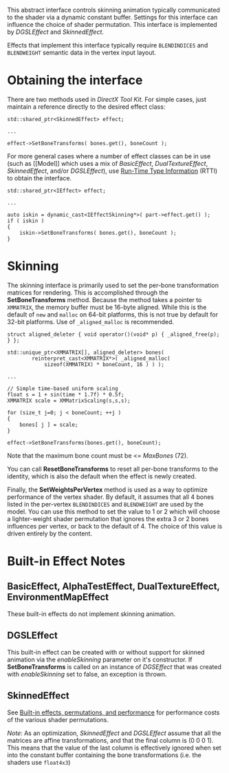 This abstract interface controls skinning animation typically communicated to the shader via a dynamic constant buffer. Settings for this interface can influence the choice of shader permutation. This interface is implemented by _DGSLEffect_ and _SkinnedEffect_.

Effects that implement this interface typically require ``BLENDINDICES`` and ``BLENDWEIGHT`` semantic data in the vertex input layout.

# Obtaining the interface
There are two methods used in _DirectX Tool Kit_. For simple cases, just maintain a reference directly to the desired effect class:

    std::shared_ptr<SkinnedEffect> effect;

    ...

    effect->SetBoneTransforms( bones.get(), boneCount );

For more general cases where a number of effect classes can be in use (such as [[Model]] which uses a mix of _BasicEffect_, _DualTextureEffect_, _SkinnedEffect_, and/or _DGSLEffect_), use [Run-Time Type Information](https://en.wikipedia.org/wiki/Run-time_type_information) (RTTI) to obtain the interface.

    std::shared_ptr<IEffect> effect;

    ...

    auto iskin = dynamic_cast<IEffectSkinning*>( part->effect.get() );
    if ( iskin )
    {
        iskin->SetBoneTransforms( bones.get(), boneCount );
    }

# Skinning
The skinning interface is primarily used to set the per-bone transformation matrices for rendering. This is accomplished through the **SetBoneTransforms** method.  Because the method takes a pointer to ``XMMATRIX``, the memory buffer must be 16-byte aligned. While this is the default of ``new`` and ``malloc`` on 64-bit platforms, this is not true by default for 32-bit platforms. Use of ``_aligned_malloc`` is recommended.

    struct aligned_deleter { void operator()(void* p) { _aligned_free(p); } };

    std::unique_ptr<XMMATRIX[], aligned_deleter> bones(
            reinterpret_cast<XMMATRIX*>( _aligned_malloc(
                sizeof(XMMATRIX) * boneCount, 16 ) ) );

    ...

    // Simple time-based uniform scaling
    float s = 1 + sin(time * 1.7f) * 0.5f;
    XMMATRIX scale = XMMatrixScaling(s,s,s);

    for (size_t j=0; j < boneCount; ++j )
    {
        bones[ j ] = scale;
    }

    effect->SetBoneTransforms(bones.get(), boneCount);

Note that the maximum bone count must be <= _MaxBones_ (72).

You can call **ResetBoneTransforms** to reset all per-bone transforms to the identity, which is also the default when the effect is newly created.

Finally, the **SetWeightsPerVertex** method is used as a way to optimize performance of the vertex shader. By default, it assumes that all 4 bones listed in the per-vertex ``BLENDINDICES`` and ``BLENDWEIGHT`` are used by the model. You can use this method to set the value to 1 or 2 which will choose a lighter-weight shader permutation that ignores the extra 3 or 2 bones influences per vertex, or back to the default of 4. The choice of this value is driven entirely by the content.

# Built-in Effect Notes

## BasicEffect, AlphaTestEffect, DualTextureEffect, EnvironmentMapEffect
These built-in effects do not implement skinning animation.

## DGSLEffect
This built-in effect can be created with or without support for skinned animation via the _enableSkinning_ parameter on it's constructor. If **SetBoneTransforms** is called on an instance of _DGSEffect_ that was created with _enableSkinning_ set to false, an exception is thrown.

## SkinnedEffect
See [Built-in effects, permutations, and performance](http://blogs.msdn.com/b/shawnhar/archive/2010/04/30/built-in-effects-permutations-and-performance.aspx) for performance costs of the various shader permutations.

*Note*: As an optimization, _SkinnedEffect_ and _DGSLEffect_ assume that all the matrices are affine transformations, and that the final column is (0 0 0 1). This means that the value of the last column is effectively ignored when set into the constant buffer containing the bone transformations (i.e. the shaders use ``float4x3``)

